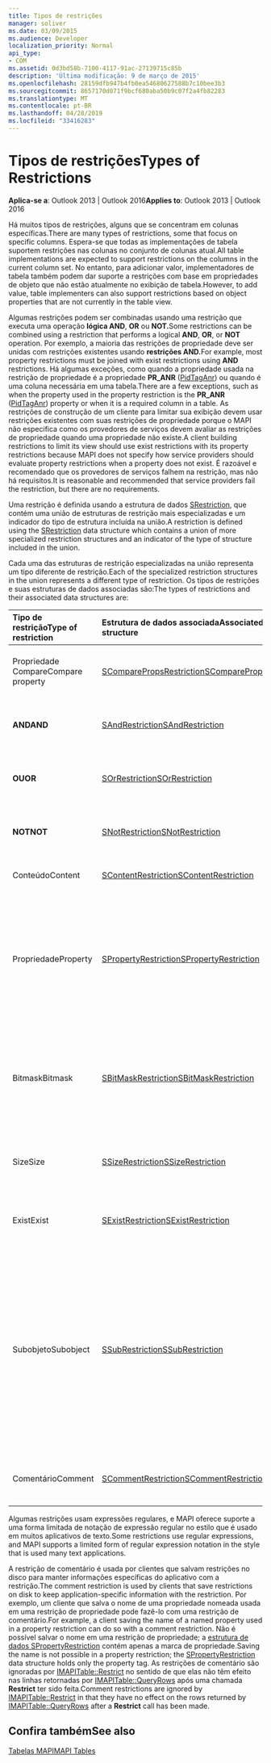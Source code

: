 ```yaml
---
title: Tipos de restrições
manager: soliver
ms.date: 03/09/2015
ms.audience: Developer
localization_priority: Normal
api_type:
- COM
ms.assetid: 0d3bd58b-7100-4117-91ac-27139715c85b
description: 'Última modificação: 9 de março de 2015'
ms.openlocfilehash: 28159dfb947b4fb0ea54680627588b7c10bee3b3
ms.sourcegitcommit: 8657170d071f9bcf680aba50b9c07f2a4fb82283
ms.translationtype: MT
ms.contentlocale: pt-BR
ms.lasthandoff: 04/28/2019
ms.locfileid: "33416283"
---
```

# <a name="types-of-restrictions"></a><span data-ttu-id="713b5-103">Tipos de restrições</span><span class="sxs-lookup"><span data-stu-id="713b5-103">Types of Restrictions</span></span>

  
  
<span data-ttu-id="713b5-104">**Aplica-se a**: Outlook 2013 | Outlook 2016</span><span class="sxs-lookup"><span data-stu-id="713b5-104">**Applies to**: Outlook 2013 | Outlook 2016</span></span> 
  
<span data-ttu-id="713b5-105">Há muitos tipos de restrições, alguns que se concentram em colunas específicas.</span><span class="sxs-lookup"><span data-stu-id="713b5-105">There are many types of restrictions, some that focus on specific columns.</span></span> <span data-ttu-id="713b5-106">Espera-se que todas as implementações de tabela suportem restrições nas colunas no conjunto de colunas atual.</span><span class="sxs-lookup"><span data-stu-id="713b5-106">All table implementations are expected to support restrictions on the columns in the current column set.</span></span> <span data-ttu-id="713b5-107">No entanto, para adicionar valor, implementadores de tabela também podem dar suporte a restrições com base em propriedades de objeto que não estão atualmente no exibição de tabela.</span><span class="sxs-lookup"><span data-stu-id="713b5-107">However, to add value, table implementers can also support restrictions based on object properties that are not currently in the table view.</span></span>
  
<span data-ttu-id="713b5-108">Algumas restrições podem ser combinadas usando uma restrição que executa uma operação **lógica AND**, **OR** ou **NOT.**</span><span class="sxs-lookup"><span data-stu-id="713b5-108">Some restrictions can be combined using a restriction that performs a logical **AND**, **OR**, or **NOT** operation.</span></span> <span data-ttu-id="713b5-109">Por exemplo, a maioria das restrições de propriedade deve ser unidas com restrições existentes usando **restrições AND.**</span><span class="sxs-lookup"><span data-stu-id="713b5-109">For example, most property restrictions must be joined with exist restrictions using **AND** restrictions.</span></span> <span data-ttu-id="713b5-110">Há algumas exceções, como quando a propriedade usada na restrição de propriedade é a propriedade **PR_ANR** ([PidTagAnr](pidtaganr-canonical-property.md)) ou quando é uma coluna necessária em uma tabela.</span><span class="sxs-lookup"><span data-stu-id="713b5-110">There are a few exceptions, such as when the property used in the property restriction is the **PR_ANR** ([PidTagAnr](pidtaganr-canonical-property.md)) property or when it is a required column in a table.</span></span> <span data-ttu-id="713b5-111">As restrições de construção de um cliente para limitar sua exibição devem usar restrições existentes com suas restrições de propriedade porque o MAPI não especifica como os provedores de serviços devem avaliar as restrições de propriedade quando uma propriedade não existe.</span><span class="sxs-lookup"><span data-stu-id="713b5-111">A client building restrictions to limit its view should use exist restrictions with its property restrictions because MAPI does not specify how service providers should evaluate property restrictions when a property does not exist.</span></span> <span data-ttu-id="713b5-112">É razoável e recomendado que os provedores de serviços falhem na restrição, mas não há requisitos.</span><span class="sxs-lookup"><span data-stu-id="713b5-112">It is reasonable and recommended that service providers fail the restriction, but there are no requirements.</span></span> 
  
<span data-ttu-id="713b5-113">Uma restrição é definida usando a estrutura de dados [SRestriction,](srestriction.md) que contém uma união de estruturas de restrição mais especializadas e um indicador do tipo de estrutura incluída na união.</span><span class="sxs-lookup"><span data-stu-id="713b5-113">A restriction is defined using the [SRestriction](srestriction.md) data structure which contains a union of more specialized restriction structures and an indicator of the type of structure included in the union.</span></span> 
  
<span data-ttu-id="713b5-114">Cada uma das estruturas de restrição especializadas na união representa um tipo diferente de restrição.</span><span class="sxs-lookup"><span data-stu-id="713b5-114">Each of the specialized restriction structures in the union represents a different type of restriction.</span></span> <span data-ttu-id="713b5-115">Os tipos de restrições e suas estruturas de dados associadas são:</span><span class="sxs-lookup"><span data-stu-id="713b5-115">The types of restrictions and their associated data structures are:</span></span>
  
|<span data-ttu-id="713b5-116">**Tipo de restrição**</span><span class="sxs-lookup"><span data-stu-id="713b5-116">**Type of restriction**</span></span>|<span data-ttu-id="713b5-117">**Estrutura de dados associada**</span><span class="sxs-lookup"><span data-stu-id="713b5-117">**Associated data structure**</span></span>|<span data-ttu-id="713b5-118">**Descrição**</span><span class="sxs-lookup"><span data-stu-id="713b5-118">**Description**</span></span>|
|:-----|:-----|:-----|
|<span data-ttu-id="713b5-119">Propriedade Compare</span><span class="sxs-lookup"><span data-stu-id="713b5-119">Compare property</span></span>  <br/> |[<span data-ttu-id="713b5-120">SComparePropsRestriction</span><span class="sxs-lookup"><span data-stu-id="713b5-120">SComparePropsRestriction</span></span>](scomparepropsrestriction.md) <br/> |<span data-ttu-id="713b5-121">Compara duas propriedades do mesmo tipo.</span><span class="sxs-lookup"><span data-stu-id="713b5-121">Compares two properties of the same type.</span></span>  <br/> |
|<span data-ttu-id="713b5-122">**AND**</span><span class="sxs-lookup"><span data-stu-id="713b5-122">**AND**</span></span> <br/> |[<span data-ttu-id="713b5-123">SAndRestriction</span><span class="sxs-lookup"><span data-stu-id="713b5-123">SAndRestriction</span></span>](sandrestriction.md) <br/> |<span data-ttu-id="713b5-124">Executa uma operação **AND** lógica em duas ou mais restrições.</span><span class="sxs-lookup"><span data-stu-id="713b5-124">Performs a logical **AND** operation on two or more restrictions.</span></span>  <br/> |
|<span data-ttu-id="713b5-125">**OU**</span><span class="sxs-lookup"><span data-stu-id="713b5-125">**OR**</span></span> <br/> |[<span data-ttu-id="713b5-126">SOrRestriction</span><span class="sxs-lookup"><span data-stu-id="713b5-126">SOrRestriction</span></span>](sorrestriction.md) <br/> |<span data-ttu-id="713b5-127">Executa uma operação **OR lógica** em duas ou mais restrições.</span><span class="sxs-lookup"><span data-stu-id="713b5-127">Performs a logical **OR** operation on two or more restrictions.</span></span>  <br/> |
|<span data-ttu-id="713b5-128">**NOT**</span><span class="sxs-lookup"><span data-stu-id="713b5-128">**NOT**</span></span> <br/> |[<span data-ttu-id="713b5-129">SNotRestriction</span><span class="sxs-lookup"><span data-stu-id="713b5-129">SNotRestriction</span></span>](snotrestriction.md) <br/> |<span data-ttu-id="713b5-130">Executa uma operação **LÓGICA NOT** em duas ou mais restrições.</span><span class="sxs-lookup"><span data-stu-id="713b5-130">Performs a logical **NOT** operation on two or more restrictions.</span></span>  <br/> |
|<span data-ttu-id="713b5-131">Conteúdo</span><span class="sxs-lookup"><span data-stu-id="713b5-131">Content</span></span>  <br/> |[<span data-ttu-id="713b5-132">SContentRestriction</span><span class="sxs-lookup"><span data-stu-id="713b5-132">SContentRestriction</span></span>](scontentrestriction.md) <br/> |<span data-ttu-id="713b5-133">Localiza dados especificados.</span><span class="sxs-lookup"><span data-stu-id="713b5-133">Locates specified data.</span></span>  <br/> |
|<span data-ttu-id="713b5-134">Propriedade</span><span class="sxs-lookup"><span data-stu-id="713b5-134">Property</span></span>  <br/> |[<span data-ttu-id="713b5-135">SPropertyRestriction</span><span class="sxs-lookup"><span data-stu-id="713b5-135">SPropertyRestriction</span></span>](spropertyrestriction.md) <br/> |<span data-ttu-id="713b5-136">Especifica um valor de propriedade específico como critério para correspondência.</span><span class="sxs-lookup"><span data-stu-id="713b5-136">Specifies a particular property value as criteria for matching.</span></span> <span data-ttu-id="713b5-137">Pode ser usado, por exemplo, para pesquisar um tipo específico de anexo.</span><span class="sxs-lookup"><span data-stu-id="713b5-137">Can be used, for example, to search for a particular type of attachment.</span></span>  <br/> |
|<span data-ttu-id="713b5-138">Bitmask</span><span class="sxs-lookup"><span data-stu-id="713b5-138">Bitmask</span></span>  <br/> |[<span data-ttu-id="713b5-139">SBitMaskRestriction</span><span class="sxs-lookup"><span data-stu-id="713b5-139">SBitMaskRestriction</span></span>](sbitmaskrestriction.md) <br/> |<span data-ttu-id="713b5-140">Aplica uma máscara de bits a uma PT_LONG, normalmente para determinar se sinalizadores específicos estão definidos.</span><span class="sxs-lookup"><span data-stu-id="713b5-140">Applies a bitmask to a PT_LONG property, typically to determine whether particular flags are set.</span></span>  <br/> |
|<span data-ttu-id="713b5-141">Size</span><span class="sxs-lookup"><span data-stu-id="713b5-141">Size</span></span>  <br/> |[<span data-ttu-id="713b5-142">SSizeRestriction</span><span class="sxs-lookup"><span data-stu-id="713b5-142">SSizeRestriction</span></span>](ssizerestriction.md) <br/> |<span data-ttu-id="713b5-143">Testa o tamanho de uma propriedade usando operadores relacionais padrão.</span><span class="sxs-lookup"><span data-stu-id="713b5-143">Tests the size of a property using standard relational operators.</span></span>  <br/> |
|<span data-ttu-id="713b5-144">Exist</span><span class="sxs-lookup"><span data-stu-id="713b5-144">Exist</span></span>  <br/> |[<span data-ttu-id="713b5-145">SExistRestriction</span><span class="sxs-lookup"><span data-stu-id="713b5-145">SExistRestriction</span></span>](sexistrestriction.md) <br/> |<span data-ttu-id="713b5-146">Testa se um objeto tem um valor para uma propriedade.</span><span class="sxs-lookup"><span data-stu-id="713b5-146">Tests whether an object has a value for a property.</span></span>  <br/> |
|<span data-ttu-id="713b5-147">Subobjeto</span><span class="sxs-lookup"><span data-stu-id="713b5-147">Subobject</span></span>  <br/> |[<span data-ttu-id="713b5-148">SSubRestriction</span><span class="sxs-lookup"><span data-stu-id="713b5-148">SSubRestriction</span></span>](ssubrestriction.md) <br/> |<span data-ttu-id="713b5-149">Usado para pesquisar subobjetos ou objetos que não podem ser acessados com um identificador de entrada, como destinatários e anexos.</span><span class="sxs-lookup"><span data-stu-id="713b5-149">Used for searching through subobjects, or objects that cannot be accessed with an entry identifier, such as recipients and attachments.</span></span> <span data-ttu-id="713b5-150">Pode ser usado, por exemplo, para procurar mensagens para um destinatário específico.</span><span class="sxs-lookup"><span data-stu-id="713b5-150">Can be used, for example, to look for messages for a particular recipient.</span></span>  <br/> |
|<span data-ttu-id="713b5-151">Comentário</span><span class="sxs-lookup"><span data-stu-id="713b5-151">Comment</span></span>  <br/> |[<span data-ttu-id="713b5-152">SCommentRestriction</span><span class="sxs-lookup"><span data-stu-id="713b5-152">SCommentRestriction</span></span>](scommentrestriction.md) <br/> |<span data-ttu-id="713b5-153">Associa um objeto a um conjunto de propriedades nomeadas.</span><span class="sxs-lookup"><span data-stu-id="713b5-153">Associates an object with a set of named properties.</span></span>  <br/> |
   
<span data-ttu-id="713b5-154">Algumas restrições usam expressões regulares, e MAPI oferece suporte a uma forma limitada de notação de expressão regular no estilo que é usado em muitos aplicativos de texto.</span><span class="sxs-lookup"><span data-stu-id="713b5-154">Some restrictions use regular expressions, and MAPI supports a limited form of regular expression notation in the style that is used many text applications.</span></span>
  
<span data-ttu-id="713b5-155">A restrição de comentário é usada por clientes que salvam restrições no disco para manter informações específicas do aplicativo com a restrição.</span><span class="sxs-lookup"><span data-stu-id="713b5-155">The comment restriction is used by clients that save restrictions on disk to keep application-specific information with the restriction.</span></span> <span data-ttu-id="713b5-156">Por exemplo, um cliente que salva o nome de uma propriedade nomeada usada em uma restrição de propriedade pode fazê-lo com uma restrição de comentário.</span><span class="sxs-lookup"><span data-stu-id="713b5-156">For example, a client saving the name of a named property used in a property restriction can do so with a comment restriction.</span></span> <span data-ttu-id="713b5-157">Não é possível salvar o nome em uma restrição de propriedade; a [estrutura de dados SPropertyRestriction](spropertyrestriction.md) contém apenas a marca de propriedade.</span><span class="sxs-lookup"><span data-stu-id="713b5-157">Saving the name is not possible in a property restriction; the [SPropertyRestriction](spropertyrestriction.md) data structure holds only the property tag.</span></span> <span data-ttu-id="713b5-158">As restrições de comentário são ignoradas por [IMAPITable::Restrict](imapitable-restrict.md) no sentido de que elas não têm efeito nas linhas retornadas por [IMAPITable::QueryRows](imapitable-queryrows.md) após uma chamada **Restrict** ter sido feita.</span><span class="sxs-lookup"><span data-stu-id="713b5-158">Comment restrictions are ignored by [IMAPITable::Restrict](imapitable-restrict.md) in that they have no effect on the rows returned by [IMAPITable::QueryRows](imapitable-queryrows.md) after a **Restrict** call has been made.</span></span> 
  
## <a name="see-also"></a><span data-ttu-id="713b5-159">Confira também</span><span class="sxs-lookup"><span data-stu-id="713b5-159">See also</span></span>



[<span data-ttu-id="713b5-160">Tabelas MAPI</span><span class="sxs-lookup"><span data-stu-id="713b5-160">MAPI Tables</span></span>](mapi-tables.md)

